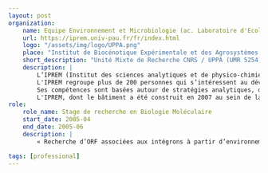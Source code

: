 ```yaml
---
layout: post
organization:
    name: Equipe Environnement et Microbiologie (ac. Laboratoire d'Ecologie Moléculaire)
    url: https://iprem.univ-pau.fr/fr/index.html
    logo: "/assets/img/logo/UPPA.png"
    place: "Institut de Biocénotique Expérimentale et des Agrosystèmes (IBEAS), Pau, Pyrénées-Atlantiques, France"
    short_description: "Unité Mixte de Recherche CNRS / UPPA (UMR 5254)."
    description: |
        L’IPREM (Institut des sciences analytiques et de physico-chimie pour l’environnement et les matériaux) est une Unité Mixte de Recherche CNRS / UPPA (UMR 5254).  
        L'IPREM regroupe plus de 200 personnes qui s’intéressent au développement de connaissances fondamentales en physico-chimie, chimie analytique et microbiologie, en relation avec des applications concernant la structure du vivant, la gestion de l’environnement et les propriétés fonctionnelles de différentes classes de matériaux.  
        Ses compétences sont basées autour de stratégies analytiques, de la modélisation, d’approches physico-chimiques, d’études fines de structures et de réactivité, d’élaboration, caractérisation et mise en œuvre à différentes échelles. Elles permettent d’afficher une position originale dans le domaine des applications dans de nombreux secteurs industriels tant au niveau national qu’international.  
        L'IPREM, dont le bâtiment a été construit en 2007 au sein de la technopôle Helioparc, compte différentes antennes sur la côte Basque à Anglet, à l'IBEAS sur le campus de l'UPPA ainsi qu'à Mont de Marsan.
role:
    role_name: Stage de recherche en Biologie Moléculaire
    start_date: 2005-04
    end_date: 2005-06
    description: |
        « Recherche d’ORF associées aux intégrons à partir d’environnements pollués. » (Directeur de projet : Dr Christine CAGNON)

tags: [professional]
---
```









